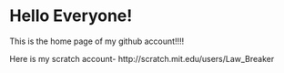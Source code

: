 <!DOCTYPE html>
<html>
<body>
<h1>Hello Everyone!</h1>
<p>This is the home page of my github account!!!!</p>
<p>Here is my scratch account- http://scratch.mit.edu/users/Law_Breaker</p>
</body>
</html>
